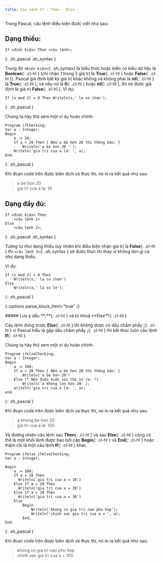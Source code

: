 ```yaml
---
title: Câu lệnh If - Then - Else
---
```


Trong Pascal, câu lệnh điều kiện được viết như sau:

## Dạng thiếu:

```
If <điều kiện> Then <câu lệnh>; 
```
{: .sh_pascal .sh_syntax }

Trong đó `<Điều kiện>`{: .sh_syntax} là biểu thức hoặc biến có kiểu dữ liệu là **Boolean**{: .cl-hl } (chỉ nhận 1 trong 2 giá trị là **True**{: .cl-hl } hoặc **False**{: .cl-hl }). Pascal giả định bất kỳ giá trị khác không và không phải là **nil**{: .cl-hl } là **True**{: .cl-hl }, và nếu nó là **0**{: .cl-hl } hoặc **nil**{: .cl-hl }, thì nó được giả định là giá trị **False**{: .cl-hl }. Ví dụ:

```
If (x mod 2) = 0 Then Writeln(x,' la so chan');
```
{: .sh_pascal }

Chúng ta hãy thử xem một ví dụ hoàn chỉnh:

```
Program ifChecking;
Var a : Integer;
Begin
    a := 10;  
    If a < 20 Then { Nếu a bé hơn 20 thì thông báo: }
        Writeln('a be hon 20 ' );
    Writeln('gia tri cua a là: ', a);
End.
```
{: .sh_pascal }

Khi đoạn code trên được biên dịch và thực thi, nó in ra kết quả như sau:

> a be hon 20  
> gia tri cua a la: 10

## Dạng đầy đủ:

```
If <điều kiện> Then 
    <câu lệnh 1> 
Else 
    <câu lệnh 2>; 
```
{: .sh_pascal .sh_syntax }

Tương tự như dạng thiếu tuy nhiên khi điều kiện nhận giá trị là **False**{: .cl-hl } thì `<câu lệnh 2>`{: .sh_syntax } sẽ được thực thi thay vì không làm gì cả như dạng thiếu.

Ví dụ:

```
If (x mod 2) = 0 Then 
    Writeln(x,' la so chan') 
Else 
    Writeln(x,' la so le');
```
{: .sh_pascal }

{::options parse_block_html="true" /}
<div class="note info">
##### Lưu ý dấu **;**{: .cl-hl } và từ khoá **Else**{: .cl-hl }

Câu lệnh đứng trước **Else**{: .cl-hl } thì không được có dấu chấm phẩy **;**{: .cl-hl } vì Pascal hiểu là gặp dấu chấm phẩy **;**{: .cl-hl } thì kết thúc luôn câu lệnh **If**{: .cl-hl }.
</div>

Chúng ta hãy thử xem một ví dụ hoàn chỉnh:

```
Program ifelseChecking;
Var a : Integer;
Begin
    a := 100;
    If a < 20 Then { Nếu a bé hơn 20 thì thông báo: }
        Writeln('a be hon 20')
    Else (* Nếu điều kiện sai thì in ra: *) 
        Writeln('a khong lon hon 20' );
    writeln('gia tri cua a la: ', a);
end.
```
{: .sh_pascal }

Khi đoạn code trên được biên dịch và thực thi, nó in ra kết quả như sau:

> a khong be hon 20  
> gia tri cua a la: 100

Và đương nhiên câu lệnh sau **Then**{: .cl-hl } và sau **Else**{: .cl-hl } cũng có thể là một khối lệnh được bao bởi cặp **Begin**{: .cl-hl } và **End**{: .cl-hl } hoặc thậm chí là một câu lệnh **If**{: .cl-hl } khác.

```
Program ifelse_ifelseChecking;
Var a : Integer;

Begin
    a := 100;
    If a = 10 Then
      Writeln('gia tri cua a = 10')
    Else If a = 20 Then
      Writeln('gia tri cua a = 20')
    Else If a = 30 Then 
      Writeln('gia tri cua a = 30')
    Else
        Begin
            Writeln('khong co gia tri nao phu hop');
            Writeln('chinh xac gia tri cua a = ', a);
        End;
End.
```
{: .sh_pascal }

Khi đoạn code trên được biên dịch và thực thi, nó in ra kết quả như sau:

> khong co gia tri nao phu hop  
> chinh xac gia tri cua a = 100